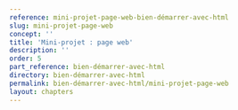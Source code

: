 ```yaml
---
reference: mini-projet-page-web-bien-démarrer-avec-html
slug: mini-projet-page-web
concept: ''
title: 'Mini-projet : page web'
description: ''
order: 5
part_reference: bien-démarrer-avec-html
directory: bien-démarrer-avec-html
permalink: bien-démarrer-avec-html/mini-projet-page-web
layout: chapters
---
```

